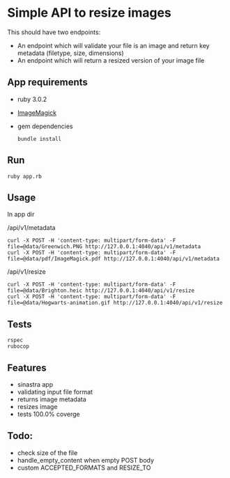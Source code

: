 # Simple API to resize images

This should have two endpoints:

* An endpoint which will validate your file is an image and return key metadata (filetype, size, dimensions)
* An endpoint which will return a resized version of your image file

## App requirements

- ruby 3.0.2
- [ImageMagick](https://imagemagick.org/index.php)
- gem dependencies

    ```bundle install```

## Run

    ruby app.rb

## Usage

In app dir

/api/v1/metadata

    curl -X POST -H 'content-type: multipart/form-data' -F file=@data/Greenwich.PNG http://127.0.0.1:4040/api/v1/metadata
    curl -X POST -H 'content-type: multipart/form-data' -F file=@data/pdf/ImageMagick.pdf http://127.0.0.1:4040/api/v1/metadata

/api/v1/resize

    curl -X POST -H 'content-type: multipart/form-data' -F file=@data/Brighton.heic http://127.0.0.1:4040/api/v1/resize
    curl -X POST -H 'content-type: multipart/form-data' -F file=@data/Hogwarts-animation.gif http://127.0.0.1:4040/api/v1/resize

## Tests

    rspec
    rubocop

## Features

- sinastra app
- validating input file format
- returns image metadata
- resizes image
- tests 100.0% coverge

## Todo:

- check size of the file
- handle_empty_content when empty POST body
- custom ACCEPTED_FORMATS and RESIZE_TO
